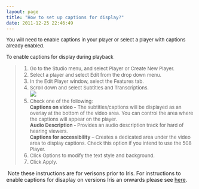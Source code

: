 ```yaml
---
layout: page
title: "How to set up captions for display?"
date: 2011-12-25 22:46:49
---
```


<span style="font-size: small;">You will need to enable captions in your player or select a player with captions already enabled. </span>

<p class="mce-procedure">
  <span style="font-size: small;">To enable captions for display during playback</span>
</p>

> 1.  <span style="font-size: small;">Go to the Studio menu, and select Player or Create New Player.</span>
> 2.  <span style="font-size: small;">Select a player and select Edit from the drop down menu.</span>
> 3.  <span style="font-size: small;">In the Edit Player window, select the Features tab.</span>
> 4.  <span style="font-size: small;">Scroll down and select Subtitles and Transcriptions.<br /></span><img src="{{site.url}}/assets/1047">
> 5.  <span style="font-size: small;">Check one of the following:<strong><br />Captions on video -</strong> The subtitles/captions will be displayed as an overlay at the bottom of the video area. You can control the area where the captions will appear on the player.<strong><br />Audio Description - </strong>Provides an audio description track for hard of hearing viewers.<strong><br />Captions for accessibility</strong> – Creates a dedicated area under the video area to display captions. Check this option if you intend to use the 508 Player.</span>
> 6.  <span style="font-size: small;">Click Options to modify the text style and background. </span>
> 7.  <span style="font-size: small;">Click Apply.</span>

 Note these instructions are for verisons prior to Iris. For instructions to enable captions for disaplay on versions Iris an onwards please see <a href="http://knowledge.kaltura.com/node/1148/#closed_captions" target="_blank">here</a>.